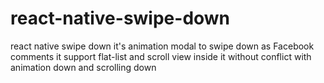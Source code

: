 # react-native-swipe-down
react native swipe down it's animation modal to swipe down as Facebook comments it support flat-list and scroll view inside it without conflict with animation down and scrolling down
